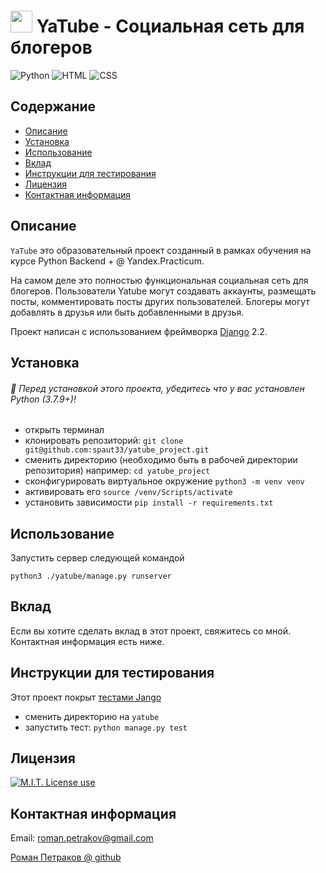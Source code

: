 # <img style="width:35px;" src="https://github.com/spaut33/yatube_project/blob/main/yatube/static/img/logo.png"> YaTube - Социальная сеть для блогеров



<img alt="Python" src="https://img.shields.io/badge/Python-66%25-blue?style=flat&logo=python"> <img alt="HTML" src="https://img.shields.io/badge/HTML-30%25-red?style=flat&logo=html5"> <img alt="CSS" src="https://img.shields.io/badge/CSS-4%25-white?style=flat&logo=css3">

## Содержание

- [Описание](#Описание)
- [Установка](#Установка)
- [Использование](#спользование)
- [Вклад](#Вклад)
- [Инструкции для тестирования](#Инструкции-для-тестирования)
- [Лицензия](#Лицензия)
- [Контактная информация](#Контактная-информация)

## Описание

`YaTube` это образовательный проект созданный в рамках обучения на курсе Python Backend + @ Yandex.Practicum.  

На самом деле это полностью функциональная социальная сеть для блогеров. 
Пользователи Yatube могут создавать аккаунты, размещать посты, комментировать посты
других пользователей. Блогеры могут добавлять в друзья или быть добавленными в друзья.

Проект написан с использованием фреймворка <a href="https://github.com/django/django">Django</a> 2.2.

## Установка

###### 📣 Перед установкой этого проекта, убедитесь что у вас установлен Python (3.7.9+)!

- открыть терминал
- клонировать репозиторий: `git clone git@github.com:spaut33/yatube_project.git`
- сменить директорию (необходимо быть в рабочей директории репозитория) например: `cd yatube_project`
- сконфигурировать виртуальное окружение `python3 -m venv venv`
- активировать его `source /venv/Scripts/activate`
- установить зависимости `pip install -r requirements.txt`

## Использование

Запустить сервер следующей командой

```python3 ./yatube/manage.py runserver```

## Вклад

Если вы хотите сделать вклад в этот проект, свяжитесь со мной. Контактная информация есть ниже.

## Инструкции для тестирования

Этот проект покрыт <a href="https://docs.djangoproject.com/en/2.2/topics/testing/overview/#running-tests">тестами Jango</a> 

- сменить директорию на `yatube`
- запустить тест: `python manage.py test`

## Лицензия

<a href="https://img.shields.io/badge/License-MIT-brightgreen?style=flat"><img alt="M.I.T. License use" src="https://img.shields.io/badge/License-MIT-brightgreen"></a>

## Контактная информация

Email: roman.petrakov@gmail.com

[Роман Петраков @ github](https://github.com/spaut33)
